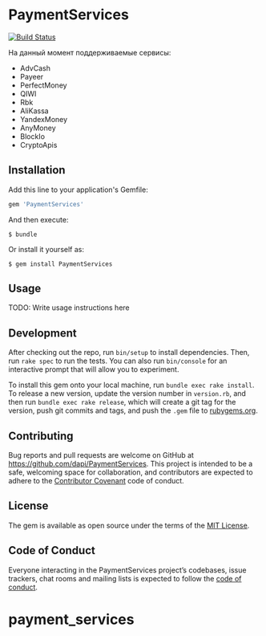 # PaymentServices

[![Build
Status](https://travis-ci.org/finfex/payment_services.svg?branch=master)](https://travis-ci.org/finfex/payment_services)

На данный момент поддерживаемые сервисы:

* AdvCash
* Payeer
* PerfectMoney
* QIWI
* Rbk
* AliKassa
* YandexMoney
* AnyMoney
* BlockIo
* CryptoApis

## Installation

Add this line to your application's Gemfile:

```ruby
gem 'PaymentServices'
```

And then execute:

    $ bundle

Or install it yourself as:

    $ gem install PaymentServices

## Usage

TODO: Write usage instructions here

## Development

After checking out the repo, run `bin/setup` to install dependencies. Then, run `rake spec` to run the tests. You can also run `bin/console` for an interactive prompt that will allow you to experiment.

To install this gem onto your local machine, run `bundle exec rake install`. To release a new version, update the version number in `version.rb`, and then run `bundle exec rake release`, which will create a git tag for the version, push git commits and tags, and push the `.gem` file to [rubygems.org](https://rubygems.org).

## Contributing

Bug reports and pull requests are welcome on GitHub at https://github.com/dapi/PaymentServices. This project is intended to be a safe, welcoming space for collaboration, and contributors are expected to adhere to the [Contributor Covenant](http://contributor-covenant.org) code of conduct.

## License

The gem is available as open source under the terms of the [MIT License](https://opensource.org/licenses/MIT).

## Code of Conduct

Everyone interacting in the PaymentServices project’s codebases, issue trackers, chat rooms and mailing lists is expected to follow the [code of conduct](https://github.com/dapi/PaymentServices/blob/master/CODE_OF_CONDUCT.md).
# payment_services
